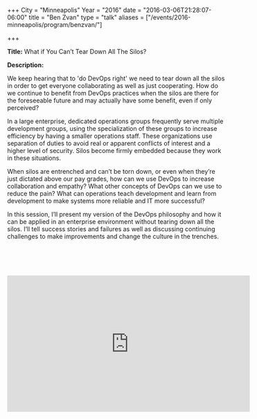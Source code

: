+++
City = "Minneapolis"
Year = "2016"
date = "2016-03-06T21:28:07-06:00"
title = "Ben Zvan"
type = "talk"
aliases = ["/events/2016-minneapolis/program/benzvan/"]

+++

<div class="span-15  ">
  <div class="span-15  last ">
  <p><strong>Title:</strong>
What if You Can’t Tear Down All The Silos?
</p>

<p><strong>Description:</strong></p>

<p>
We keep hearing that to 'do DevOps right' we need to tear down all the silos in order to get everyone collaborating as well as just cooperating. How do we continue to benefit from DevOps practices when the silos are there for the foreseeable future and may actually have some benefit, even if only perceived?
</p>
<p>
In a large enterprise, dedicated operations groups frequently serve multiple development groups, using the specialization of these groups to increase efficiency by having a smaller operations staff. These organizations use separation of duties to avoid real or apparent conflicts of interest and a higher level of security. Silos become firmly embedded because they work in these situations.
</p>
<p>
When silos are entrenched and can’t be torn down, or even when they’re just dictated above our pay grades, how can we use DevOps to increase collaboration and empathy? What other concepts of DevOps can we use to reduce the pain? What can operations teach development and learn from development to make systems more reliable and IT more successful?
</p>
<p>
In this session, I’ll present my version of the DevOps philosophy and how it can be applied in an enterprise environment without tearing down all the silos. I’ll tell success stories and failures as well as discussing continuing challenges to make improvements and change the culture in the trenches.



</p>

<br>
<br>

<script async class="speakerdeck-embed" data-id="8ecc825b4c8d485eb49a229760931b3e" data-ratio="1.77777777777778" src="//speakerdeck.com/assets/embed.js"></script>

<br>
<br>

<iframe width="560" height="315" src="https://www.youtube.com/embed/cqhFUe7JTGU" frameborder="0" allowfullscreen></iframe>

  </div>
</div>

